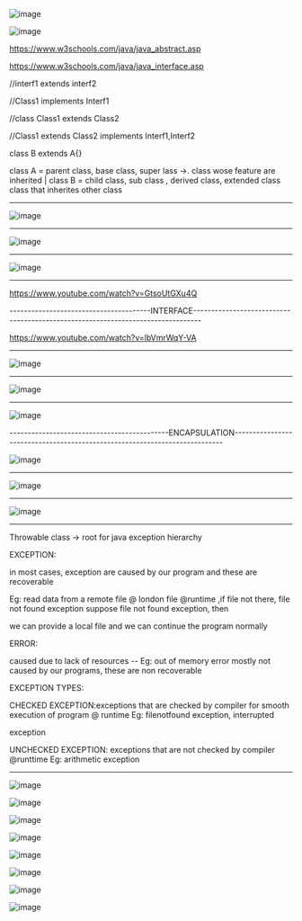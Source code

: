 


![image](https://user-images.githubusercontent.com/90038032/213516216-4683f61a-f079-4d8e-8c29-55e1ee870960.png)

![image](https://user-images.githubusercontent.com/90038032/213516265-a4ea3766-dba3-4154-9340-d4df99cbff2d.png)

https://www.w3schools.com/java/java_abstract.asp

https://www.w3schools.com/java/java_interface.asp

//interf1  extends  interf2

//Class1  implements Interf1

//class Class1  extends Class2

//Class1 extends Class2  implements Interf1,Interf2


class B extends A{}


class A   = parent class, base class, super lass ->. class wose feature are inherited
|
 class B	= child class, sub class , derived class, extended class  class that inherites other class
 
  -----------------------------------------------------------------------------------------------------------------------
 
 ![image](https://user-images.githubusercontent.com/90038032/236408469-d199dd19-147a-4066-ae8f-77e4dd9cf17c.png)
 
 -----------------------------------------------------------------------------------------------------------------------

![image](https://user-images.githubusercontent.com/90038032/236408507-e2c2f932-bf8e-49b8-b6d1-da164c87a67c.png)

 -----------------------------------------------------------------------------------------------------------------------
 
 ![image](https://user-images.githubusercontent.com/90038032/236408967-06ff6685-9135-4e6d-8a73-29b50d921eb3.png)

-----------------------------------------------------------------------------------------------------------------------

https://www.youtube.com/watch?v=GtsoUtGXu4Q

---------------------------------------INTERFACE--------------------------------------------------------------------------------

 https://www.youtube.com/watch?v=lbVmrWqY-VA

-----------------------------------------------------------------------------------------------------------------------

![image](https://user-images.githubusercontent.com/90038032/236409157-141dc319-188b-4c59-a3ce-649c0f3230c7.png)

-----------------------------------------------------------------------------------------------------------------------

![image](https://user-images.githubusercontent.com/90038032/236409226-cb9bf751-4e19-420f-99b6-c78afefa49e0.png)

-----------------------------------------------------------------------------------------------------------------------

![image](https://user-images.githubusercontent.com/90038032/236409293-4b871466-3cd6-4bf5-80ad-89e16402dfba.png)

--------------------------------------------ENCAPSULATION---------------------------------------------------------------------------

![image](https://user-images.githubusercontent.com/90038032/236411259-07a461de-e566-4f22-913b-3c6f60de408d.png)

-----------------------------------------------------------------------------------------------------------------------
![image](https://user-images.githubusercontent.com/90038032/236411322-792db945-802b-4878-9667-20a008a36a98.png)

-----------------------------------------------------------------------------------------------------------------------
![image](https://user-images.githubusercontent.com/90038032/236411367-60446953-d910-4d34-a67e-20608e4618d7.png)

--------------------------------------------------------------------------------

Throwable class -> root for java exception hierarchy

EXCEPTION:

in most cases, exception are caused by our program and these are recoverable

Eg: read data from a remote file @ london file @runtime ,if file not there, file not found exception suppose file not found exception, then

we can provide a local file and we can continue the program normally

ERROR:

caused due to lack of resources -- Eg: out of memory error mostly not caused by our programs, these are non recoverable

EXCEPTION TYPES:

CHECKED EXCEPTION:exceptions that are checked by compiler for smooth execution of program @ runtime Eg: filenotfound exception, interrupted 

exception

UNCHECKED EXCEPTION: exceptions that are not checked by compiler @runttime Eg: arithmetic exception

------------------------------------------------------------

![image](https://github.com/ragaPriya224/qualitasB3/assets/90038032/03fd8ac2-9d67-4c5b-b032-2c76a17b6882)

![image](https://github.com/ragaPriya224/qualitasB3/assets/90038032/1080e14b-8861-4502-999c-cc149a864b46)

![image](https://github.com/ragaPriya224/qualitasB3/assets/90038032/33f8d94e-0789-4f0b-89bc-15f255992eae)

![image](https://github.com/ragaPriya224/qualitasB3/assets/90038032/b899607c-1b3f-422c-a38c-06d821e00fde)

![image](https://github.com/ragaPriya224/qualitasB3/assets/90038032/d360f104-b723-4882-a252-d41413f1c367)

![image](https://github.com/ragaPriya224/qualitasB3/assets/90038032/0dfe222a-fa98-46b2-886e-58d19d627a4a)


![image](https://github.com/ragaPriya224/qualitasB3/assets/90038032/71092269-516a-47b8-8865-cd9da9ea7140)

![image](https://github.com/ragaPriya224/qualitasB3/assets/90038032/f5aafa71-b243-43b2-bc50-309cea7d3689)
